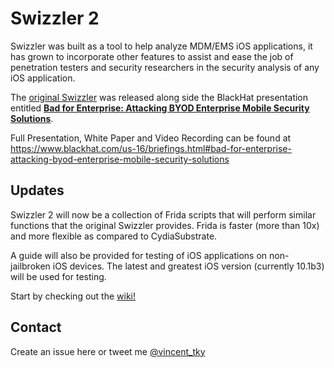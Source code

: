 # Swizzler 2

Swizzler was built as a tool to help analyze MDM/EMS iOS applications, it has grown to incorporate other features to assist and ease the job of penetration testers and security researchers in the security analysis of any iOS application.

The [original Swizzler](https://github.com/vtky/Swizzler) was released along side the BlackHat presentation entitled [**Bad for Enterprise: Attacking BYOD Enterprise Mobile Security Solutions**](https://www.blackhat.com/us-16/briefings.html#bad-for-enterprise-attacking-byod-enterprise-mobile-security-solutions).

Full Presentation, White Paper and Video Recording can be found at https://www.blackhat.com/us-16/briefings.html#bad-for-enterprise-attacking-byod-enterprise-mobile-security-solutions

## Updates
Swizzler 2 will now be a collection of Frida scripts that will perform similar functions that the original Swizzler provides. Frida is faster (more than 10x) and more flexible as compared to CydiaSubstrate.

A guide will also be provided for testing of iOS applications on non-jailbroken iOS devices. The latest and greatest iOS version (currently 10.1b3) will be used for testing.

Start by checking out the [wiki!](https://github.com/vtky/Swizzler2/wiki)

## Contact
Create an issue here or tweet me [@vincent_tky](https://twitter.com/vincent_tky)
